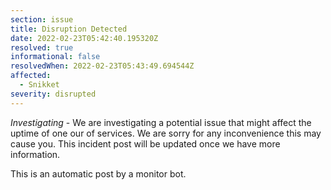 ```yaml
---
section: issue
title: Disruption Detected
date: 2022-02-23T05:42:40.195320Z
resolved: true
informational: false
resolvedWhen: 2022-02-23T05:43:49.694544Z
affected:
  - Snikket
severity: disrupted
---
```

*Investigating* - We are investigating a potential issue that might affect the uptime of one our of services. We are sorry for any inconvenience this may cause you. This incident post will be updated once we have more information.

This is an automatic post by a monitor bot.
        